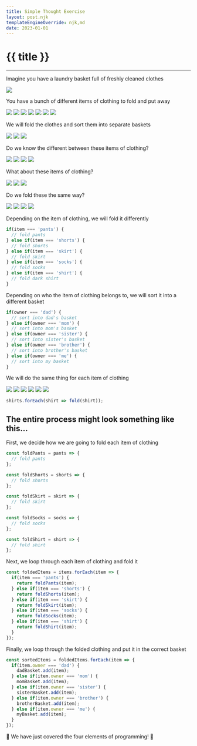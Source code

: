 ```yaml
---
title: Simple Thought Exercise
layout: post.njk
templateEngineOverride: njk,md
date: 2023-01-01
---
```


# {{ title }}

---

Imagine you have a laundry basket full of freshly cleaned clothes

<div class="flex">
  <img src="/assets/laundry/messy-laundry-basket.png" class="w-24 h-24">
</div>

You have a bunch of different items of clothing to fold and put away

<div class="flex">
  <img src="/assets/laundry/pants.png" class="w-24 h-24">
  <img src="/assets/laundry/shorts.png" class="w-24 h-24">
  <img src="/assets/laundry/skirt.png" class="w-24 h-24">
  <img src="/assets/laundry/socks.png" class="w-24 h-24">
  <img src="/assets/laundry/dark-shirt.png" class="w-24 h-24">
  <img src="/assets/laundry/patterned-shirt.png" class="w-24 h-24">
  <img src="/assets/laundry/white-shirt.png" class="w-24 h-24">
</div>

We will fold the clothes and sort them into separate baskets

<div class="flex">
  <img src="/assets/laundry/clean-laundry-basket.png" class="w-24 h-24">
  <img src="/assets/laundry/clean-laundry-basket.png" class="w-24 h-24">
  <img src="/assets/laundry/clean-laundry-basket.png" class="w-24 h-24">
</div>

Do we know the different between these items of clothing?

<div class="flex">
  <img src="/assets/laundry/pants.png" class="w-24 h-24">
  <img src="/assets/laundry/skirt.png" class="w-24 h-24">
  <img src="/assets/laundry/socks.png" class="w-24 h-24">
  <img src="/assets/laundry/dark-shirt.png" class="w-24 h-24">
</div>

What about these items of clothing? 

<div class="flex">
  <img src="/assets/laundry/dark-shirt.png" class="w-24 h-24">
  <img src="/assets/laundry/patterned-shirt.png" class="w-24 h-24">
  <img src="/assets/laundry/white-shirt.png" class="w-24 h-24">
</div>

Do we fold these the same way? 

<div class="flex">
  <img src="/assets/laundry/pants.png" class="w-24 h-24">
  <img src="/assets/laundry/skirt.png" class="w-24 h-24">
  <img src="/assets/laundry/socks.png" class="w-24 h-24">
  <img src="/assets/laundry/dark-shirt.png" class="w-24 h-24">
</div>

Depending on the item of clothing, we will fold it differently

```javascript
if(item === 'pants') {
  // fold pants
} else if(item === 'shorts') {
  // fold shorts
} else if(item === 'skirt') {
  // fold skirt
} else if(item === 'socks') {
  // fold socks
} else if(item === 'shirt') {
  // fold dark shirt
}
```

Depending on who the item of clothing belongs to, we will sort it into a different basket

```javascript
if(owner === 'dad') {
  // sort into dad's basket
} else if(owner === 'mom') {
  // sort into mom's basket
} else if(owner === 'sister') {
  // sort into sister's basket
} else if(owner === 'brother') {
  // sort into brother's basket
} else if(owner === 'me') {
  // sort into my basket
}
```

We will do the same thing for each item of clothing

<div class="flex">
  <img src="/assets/laundry/dark-shirt.png" class="w-24 h-24">
  <img src="/assets/laundry/patterned-shirt.png" class="w-24 h-24">
  <img src="/assets/laundry/white-shirt.png" class="w-24 h-24">
  <img src="/assets/laundry/dark-shirt.png" class="w-24 h-24">
  <img src="/assets/laundry/patterned-shirt.png" class="w-24 h-24">
  <img src="/assets/laundry/white-shirt.png" class="w-24 h-24">
</div>

```javascript
shirts.forEach(shirt => fold(shirt));
```

## The entire process might look something like this... 

First, we decide how we are going to fold each item of clothing

```javascript
const foldPants = pants => {
  // fold pants
};

const foldShorts = shorts => {
  // fold shorts
};

const foldSkirt = skirt => {
  // fold skirt
};

const foldSocks = socks => {
  // fold socks
};

const foldShirt = shirt => {
  // fold shirt
};
```

Next, we loop through each item of clothing and fold it

```javascript
const foldedItems = items.forEach(item => {
  if(item === 'pants') {
    return foldPants(item);
  } else if(item === 'shorts') {
    return foldShorts(item);
  } else if(item === 'skirt') {
    return foldSkirt(item);
  } else if(item === 'socks') {
    return foldSocks(item);
  } else if(item === 'shirt') {
    return foldShirt(item);
  }
});
```

Finally, we loop through the folded clothing and put it in the correct basket

```javascript
const sortedItems = foldedItems.forEach(item => {
  if(item.owner === 'dad') {
    dadBasket.add(item);
  } else if(item.owner === 'mom') {
    momBasket.add(item);
  } else if(item.owner === 'sister') {
    sisterBasket.add(item);
  } else if(item.owner === 'brother') {
    brotherBasket.add(item);
  } else if(item.owner === 'me') {
    myBasket.add(item);
  } 
});
```

🎉 We have just covered the four elements of programming! 🎉

